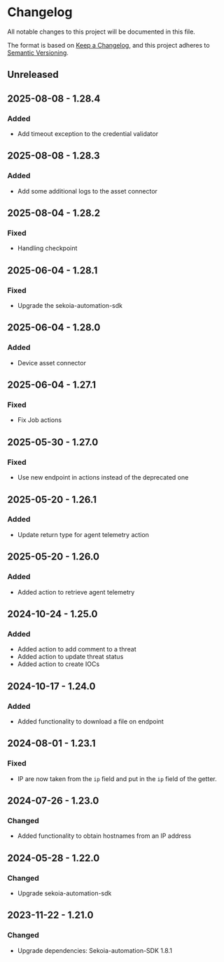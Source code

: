 # Changelog

All notable changes to this project will be documented in this file.

The format is based on [Keep a Changelog](https://keepachangelog.com/en/1.0.0/),
and this project adheres to [Semantic Versioning](https://semver.org/spec/v2.0.0.html).

## Unreleased

## 2025-08-08 - 1.28.4

### Added

- Add timeout exception to the credential validator

## 2025-08-08 - 1.28.3

### Added

- Add some additional logs to the asset connector

## 2025-08-04 - 1.28.2

### Fixed

- Handling checkpoint

## 2025-06-04 - 1.28.1

### Fixed

- Upgrade the sekoia-automation-sdk

## 2025-06-04 - 1.28.0

### Added

- Device asset connector

## 2025-06-04 - 1.27.1

### Fixed

- Fix Job actions

## 2025-05-30 - 1.27.0

### Fixed

- Use new endpoint in actions instead of the deprecated one

## 2025-05-20 - 1.26.1

### Added

- Update return type for agent telemetry action

## 2025-05-20 - 1.26.0

### Added

- Added action to retrieve agent telemetry

## 2024-10-24 - 1.25.0

### Added

- Added action to add comment to a threat
- Added action to update threat status
- Added action to create IOCs

## 2024-10-17 - 1.24.0

### Added

- Added functionality to download a file on endpoint

## 2024-08-01 - 1.23.1

### Fixed

- IP are now taken from the `ip` field and put in the `ip` field of the getter.

## 2024-07-26 - 1.23.0

### Changed

- Added functionality to obtain hostnames from an IP address

## 2024-05-28 - 1.22.0

### Changed

- Upgrade sekoia-automation-sdk

## 2023-11-22 - 1.21.0

### Changed

- Upgrade dependencies: Sekoia-automation-SDK 1.8.1
